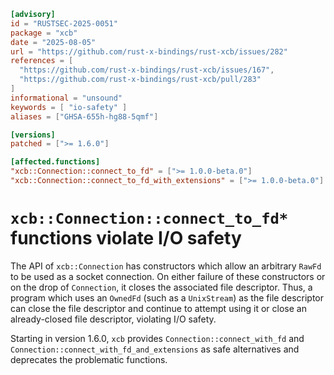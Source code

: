 ```toml
[advisory]
id = "RUSTSEC-2025-0051"
package = "xcb"
date = "2025-08-05"
url = "https://github.com/rust-x-bindings/rust-xcb/issues/282"
references = [
  "https://github.com/rust-x-bindings/rust-xcb/issues/167",
  "https://github.com/rust-x-bindings/rust-xcb/pull/283"
]
informational = "unsound"
keywords = [ "io-safety" ]
aliases = ["GHSA-655h-hg88-5qmf"]

[versions]
patched = [">= 1.6.0"]

[affected.functions]
"xcb::Connection::connect_to_fd" = [">= 1.0.0-beta.0"]
"xcb::Connection::connect_to_fd_with_extensions" = [">= 1.0.0-beta.0"]
```

# `xcb::Connection::connect_to_fd*` functions violate I/O safety

The API of `xcb::Connection` has constructors which allow an arbitrary `RawFd`
to be used as a socket connection. On either failure of these constructors or
on the drop of `Connection`, it closes the associated file descriptor. Thus, a
program which uses an `OwnedFd` (such as a `UnixStream`) as the file descriptor
can close the file descriptor and continue to attempt using it or close an
already-closed file descriptor, violating I/O safety.

Starting in version 1.6.0, `xcb` provides `Connection::connect_with_fd` and
`Connection::connect_with_fd_and_extensions` as safe alternatives and
deprecates the problematic functions.
